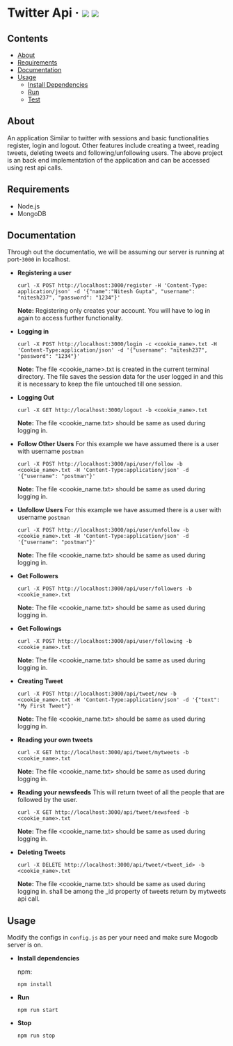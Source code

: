 
# Twitter Api   &middot; ![](https://img.shields.io/npm/v/npm.svg) ![](https://img.shields.io/node/v/@stdlib/stdlib/latest.svg?registry_uri=https%3A%2F%2Fregistry.npmjs.com)

## Contents
- [About](#about)
- [Requirements](#requirements)
- [Documentation](#documentation)
- [Usage](#usage)
    - [Install Dependencies](#install-dependencies)
    - [Run](#run)
    - [Test](#test)


## About
An application Similar to twitter with sessions and basic functionalities register, login and logout. Other features include creating a tweet, reading tweets, deleting tweets and following/unfollowing users.
The above project is an back end implementation of the application and can be accessed using rest api calls.

## Requirements
- Node.js
- MongoDB

## Documentation
  Through out the documentatio, we will be assuming our server is running at port-`3000` in localhost.
- **Registering a user**
  ```
  curl -X POST http://localhost:3000/register -H 'Content-Type: application/json' -d '{"name":"Nitesh Gupta", "username": "nitesh237", "password": "1234"}'
  ```
  **Note:** Registering only creates your account. You will have to log in again to access further functionality.
  
- **Logging in**
  ```
  curl -X POST http://localhost:3000/login -c <cookie_name>.txt -H 'Content-Type:application/json' -d '{"username": "nitesh237", "password": "1234"}'
  ```
  **Note:** The file <cookie_name>.txt is created in the current terminal directory. The file saves the session data for the user logged in and this it is necessary to keep the file untouched till one session.
  
- **Logging Out**
  ```
  curl -X GET http://localhost:3000/logout -b <cookie_name>.txt
  ```
  **Note:** The file <cookie_name.txt> should be same as used during logging in.
  
- **Follow Other Users**
  For this example we have assumed there is a user with username `postman`
  ```
  curl -X POST http://localhost:3000/api/user/follow -b <cookie_name>.txt -H 'Content-Type:application/json' -d '{"username": "postman"}'
  ```
  **Note:** The file <cookie_name.txt> should be same as used during logging in.
  
- **Unfollow Users**
  For this example we have assumed there is a user with username `postman`
  ```
  curl -X POST http://localhost:3000/api/user/unfollow -b <cookie_name>.txt -H 'Content-Type:application/json' -d '{"username": "postman"}'
  ```
  **Note:** The file <cookie_name.txt> should be same as used during logging in.
  
- **Get Followers**
  ```
  curl -X POST http://localhost:3000/api/user/followers -b <cookie_name>.txt
  ```
  **Note:** The file <cookie_name.txt> should be same as used during logging in.
  
- **Get Followings**
  ```
  curl -X POST http://localhost:3000/api/user/following -b <cookie_name>.txt
  ```
  **Note:** The file <cookie_name.txt> should be same as used during logging in.
  
- **Creating Tweet**
  ```
  curl -X POST http://localhost:3000/api/tweet/new -b <cookie_name>.txt -H 'Content-Type:application/json' -d '{"text": "My First Tweet"}'
  ```
  **Note:** The file <cookie_name.txt> should be same as used during logging in.
  
- **Reading your own tweets**
  ```
  curl -X GET http://localhost:3000/api/tweet/mytweets -b <cookie_name>.txt
  ```
  **Note:** The file <cookie_name.txt> should be same as used during logging in.
  
- **Reading your newsfeeds**
  This will return tweet of all the people that are followed by the user.
  ```
  curl -X GET http://localhost:3000/api/tweet/newsfeed -b <cookie_name>.txt
  ```
  **Note:** The file <cookie_name.txt> should be same as used during logging in.
  
- **Deleting Tweets**
  ```
  curl -X DELETE http://localhost:3000/api/tweet/<tweet_id> -b <cookie_name>.txt
  ```
  **Note:** The file <cookie_name.txt> should be same as used during logging in. <Tweet-Id> shall be among the _id property of tweets return by mytweets api call.

## Usage

Modify the configs in `config.js` as per your need and make sure Mogodb server is on.

- **Install dependencies**
    
    npm:
    ```
    npm install
    ```
- **Run**
    ```
    npm run start
    ```
- **Stop**
    ```
    npm run stop
    ```
    

